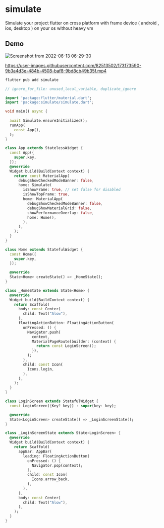# simulate 

Simulate your project flutter on cross platform with frame device ( android , ios, desktop ) on your os without heavy vm

## Demo 

![Screenshot from 2022-06-13 06-29-30](https://user-images.githubusercontent.com/82513502/173258012-cc84255e-4b09-4db6-b988-30a10c3be1fd.png)



https://user-images.githubusercontent.com/82513502/173173590-9b3a4d3e-484b-4508-baf8-9bd8cb49b35f.mp4

```bash
flutter pub add simulate
```
```dart
// ignore_for_file: unused_local_variable, duplicate_ignore

import 'package:flutter/material.dart';
import 'package:simulate/simulate.dart';

void main() async {
  
  await Simulate.ensureInitialized();
  runApp(
    const App(),
  );
}

class App extends StatelessWidget {
  const App({
    super.key,
  });
  @override
  Widget build(BuildContext context) {
    return const MaterialApp(
      debugShowCheckedModeBanner: false,
      home: Simulate(
        isShowFrame: true, // set false for disabled
        isShowTopFrame: true,
        home: MaterialApp(
          debugShowCheckedModeBanner: false,
          debugShowMaterialGrid: false,
          showPerformanceOverlay: false,
          home: Home(),
        ),
      ),
    );
  }
}

class Home extends StatefulWidget {
  const Home({
    super.key,
  });

  @override
  State<Home> createState() => _HomeState();
}

class _HomeState extends State<Home> {
  @override
  Widget build(BuildContext context) {
    return Scaffold(
      body: const Center(
        child: Text("Alow"),
      ),
      floatingActionButton: FloatingActionButton(
        onPressed: () {
          Navigator.push(
            context,
            MaterialPageRoute(builder: (context) {
              return const LoginScreen();
            }),
          );
        },
        child: const Icon(
          Icons.login,
        ),
      ),
    );
  }
}

class LoginScreen extends StatefulWidget {
  const LoginScreen({Key? key}) : super(key: key);

  @override
  State<LoginScreen> createState() => _LoginScreenState();
}

class _LoginScreenState extends State<LoginScreen> {
  @override
  Widget build(BuildContext context) {
    return Scaffold(
      appBar: AppBar(
        leading: FloatingActionButton(
          onPressed: () {
            Navigator.pop(context);
          },
          child: const Icon(
            Icons.arrow_back,
          ),
        ),
      ),
      body: const Center(
        child: Text("Alow"),
      ),
    );
  }
}
```

 